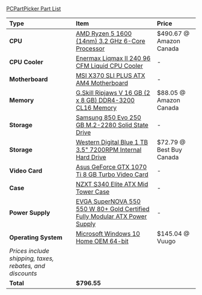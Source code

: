 [PCPartPicker Part List](https://ca.pcpartpicker.com/list/Pd4Bzf)

Type|Item|Price
:----|:----|:----
**CPU** | [AMD Ryzen 5 1600 (14nm) 3.2 GHz 6-Core Processor](https://ca.pcpartpicker.com/product/mV98TW/amd-ryzen-5-1600-32ghz-6-core-processor-yd1600bbaebox) | $490.67 @ Amazon Canada 
**CPU Cooler** | [Enermax Liqmax II 240 96 CFM Liquid CPU Cooler](https://ca.pcpartpicker.com/product/LJ8H99/enermax-cpu-cooler-elclmr240bs) |-
**Motherboard** | [MSI X370 SLI PLUS ATX AM4 Motherboard](https://ca.pcpartpicker.com/product/vwvZxr/msi-x370-sli-plus-atx-am4-motherboard-x370-sli-plus) |-
**Memory** | [G.Skill Ripjaws V 16 GB (2 x 8 GB) DDR4-3200 CL16 Memory](https://ca.pcpartpicker.com/product/Nqp323/gskill-memory-f43200c16d16gvrb) | $88.05 @ Amazon Canada 
**Storage** | [Samsung 850 Evo 250 GB M.2-2280 Solid State Drive](https://ca.pcpartpicker.com/product/8WZ2FT/samsung-internal-hard-drive-mzn5e250bw) |-
**Storage** | [Western Digital Blue 1 TB 3.5" 7200RPM Internal Hard Drive](https://ca.pcpartpicker.com/product/Yrdqqs/western-digital-blue-1-tb-35-7200rpm-internal-hard-drive-wdbh2d0010hnc-nrsn) | $72.79 @ Best Buy Canada 
**Video Card** | [Asus GeForce GTX 1070 Ti 8 GB Turbo Video Card](https://ca.pcpartpicker.com/product/kzgzK8/asus-geforce-gtx-1070-ti-8gb-turbo-video-card-turbo-gtx1070ti-8g) |-
**Case** | [NZXT S340 Elite ATX Mid Tower Case](https://ca.pcpartpicker.com/product/3TYWGX/nzxt-ca-s340w-b3-atx-mid-tower-case-ca-s340w-b3) |-
**Power Supply** | [EVGA SuperNOVA 550 550 W 80+ Gold Certified Fully Modular ATX Power Supply](https://ca.pcpartpicker.com/product/qYTrxr/evga-power-supply-220g20550y1) |-
**Operating System** | [Microsoft Windows 10 Home OEM 64-bit](https://ca.pcpartpicker.com/product/wtgPxr/microsoft-os-kw900140) | $145.04 @ Vuugo 
 | *Prices include shipping, taxes, rebates, and discounts* |
 | **Total** | **$796.55**
